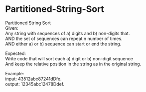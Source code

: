 # Partitioned-String-Sort
Partitioned String Sort\
Given:\
Any string with sequences of a) digits and b) non-digits that.\
AND the set of sequences can repeat n number of times.\
AND either a) or b) sequence can start or end the string.

Expected:\
Write code that will sort each a) digit or b) non-digit sequence\
And keep the relative position in the string as in the original string.

Example:\
input: 43512abc87241dDfe.\
output: 12345abc12478Ddef.
